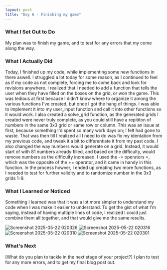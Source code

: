 ```yaml
---
layout: post
title: "Day 6 - Finishing my game"
---
```


### What I Set Out to Do
My plan was to finish my game, and to test for any errors that my come along the way.

### What I Actually Did
Today, I finished up my code, while implementing some new functions in there aswell. I struggled a lot today for some reason, as I continued to feel as if my code as not complete, forcing me to come back and look for revisions anywhere.
I realized that I needed to add a function that tells the user when they have filled on the boxes on the grid, or won the game. This was tedious at first because I didn't know where to organize it among the various functions I've created, but once I got the hang of things. I was able to implement it into my user_input
function and call it into other functions so it would work. I also created a solve_grid function, as the generated grids I created were never truly complete, as you could still have a repititon of numbers in the same 3x3 grid or same row or column. This was an issue at first, because something I'd spent so many work days on; I felt had gone to waste. 
That was then till I realized all I need to do was fix my identation from my previous code, and tweak it a bit to differentiate it from my past code. I also changed the way numbers would generate on a grid. Instead, it would start of with 81 numbers already filled, and based on the difficulty, would remove numbers as the difficulty increased. I used the -= operators =, which was the opposite of the += operator, and it came in handy in this function.
In the process howver, I ended up creating two more functions, as I needed to test for further validity and to randomize number in the 3x3 grids 1-9.



### What I Learned or Noticed
Something I learned was that it was a lot more simpler to understand my code when I was make it easier to understand. To get the gist of what I'm saying, instead of having multiple lines of code, I realized I could just combine them all together, and that would give me the same results.

![Screenshot 2025-05-22 020326](https://github.com/user-attachments/assets/f1f13b2a-dc55-4a6c-86fc-88eebcca2ac4)
![Screenshot 2025-05-22 020316](https://github.com/user-attachments/assets/880b741b-dc98-4b69-b54c-62ef77a59aac)
![Screenshot 2025-05-22 020310](https://github.com/user-attachments/assets/085fb3de-f7ff-45fb-bf9d-255a451bc31a)
![Screenshot 2025-05-22 020301](https://github.com/user-attachments/assets/bb8433d1-908b-4c43-a9b0-513ebcaf0a3c)

### What's Next

[What do you plan to tackle in the next stage of your project?]
I plan to test for any more errors, and to get my final blog post out.



